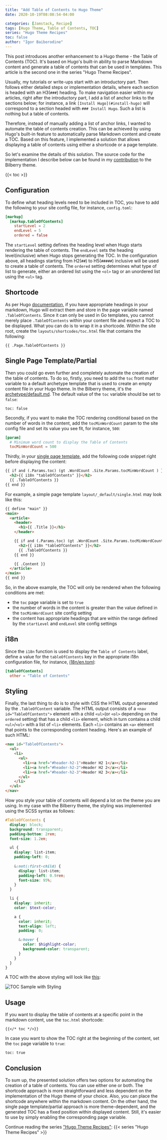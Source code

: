 ```yaml
---
title: "Add Table of Contents to Hugo Theme"
date: 2020-10-19T08:08:54-04:00

categories: [Jamstack, Recipe]
tags: [Hugo Theme, Table of Contents, TOC]
series: "Hugo Theme Recipes"
toc: false
author: "Igor Baiborodine"
---
```


This post introduces another enhancement to a Hugo theme - the Table of Contents (TOC). It's based on Hugo's built-in ability to parse Markdown content and generate a table of contents that can be used in templates. This article is the second one in the series "Hugo Theme Recipes".

<!--more-->

Usually, my tutorials or write-ups start with an introductory part. Then follows either detailed steps or implementation details, where each section is headed with an H3(`###`) heading. To make navigation easier within my articles, right after the introductory part, I add a list of anchor links to the sections below; for instance, a link `[Install Hugo](#install-hugo)` will correspond to a section headed with `### Install Hugo`. Such a list is nothing but a table of contents.

Therefore, instead of manually adding a list of anchor links, I wanted to automate the table of contents creation. This can be achieved by using Hugo's built-in feature to automatically parse Markdown content and create a TOC. Based on this feature, I implemented a solution that allows displaying a table of contents using either a shortcode or a page template. 

So let's examine the details of this solution. The source code for the implementation I describe below can be found in my [contribution](https://github.com/Lednerb/bilberry-hugo-theme/commit/dad026fc2517891bf0d931a3b9f1ad339d5d49e0
) to the Bilberry theme.

{{< toc >}}

## Configuration
To define what heading levels need to be included in TOC, you have to add the following to your site config file, for instance, `config.toml`:
```toml
[markup]
  [markup.tableOfContents]
    startLevel = 2
    endLevel = 5
    ordered = false
```
The `startLevel` setting defines the heading level when Hugo starts rendering the table of contents. The `endLevel` sets the heading level(inclusive) when Hugo stops generating the TOC. In the configuration above, all headings starting from H2(`##`) to H5(`#####`) inclusive will be used to create a table of contents. The `ordered` setting determines what type of list to generate, either an ordered list using the `<ol>` tag or an unordered list using the `<ul>` tag.

## Shortcode
As per Hugo [documentation](https://gohugo.io/content-management/toc/), if you have appropriate headings in your markdown, Hugo will extract them and store in the page variable named `.TableOfContents`. 
Since it can only be used in Go templates, you cannot merely place `.TableOfContents` within your content file and expect a TOC to be displayed. What you can do is to wrap it in a shortcode. Within the site root, create the `layouts/shortcodes/toc.html` file that contains the following:
```
{{ .Page.TableOfContents }}
``` 

## Single Page Template/Partial
Then you could go even further and completely automate the creation of the table of contents. То do so, firstly, you need to add the `toc` front matter variable to a default archetype template that is used to create an empty content file in your Hugo theme. In the Bilberry theme, it's the [archetype/default.md](https://github.com/Lednerb/bilberry-hugo-theme/blob/2.4.0/archetypes/default.md). The default value of the `toc` variable should be set to `false`:
```
toc: false
``` 

Secondly, if you want to make the TOC rendering conditional based on the number of words in the content, add the `tocMinWordCount` param to the site config file and set its value you see fit, for instance, `500`:
```toml
[param]
  # Minimum word count to display the Table of Contents
  tocMinWordCount = 500
```

Thirdly, in your [single page template](https://gohugo.io/templates/single-page-templates/), add the following code snippet right before displaying the content:
```html
{{ if and (.Params.toc) (gt .WordCount .Site.Params.tocMinWordCount ) }}
  <h2>{{ i18n "tableOfContents" }}</h2>
  {{ .TableOfContents }}
{{ end }}
```

For example, a simple page template `layout/_default/single.html` may look like this:
```html
{{ define "main" }}
<main>
  <article>
    <header>
      <h1>{{ .Title }}</h1>
    </header>

    {{ if and (.Params.toc) (gt .WordCount .Site.Params.tocMinWordCount ) }}
      <h2>{{ i18n "tableOfContents" }}</h2>
      {{ .TableOfContents }}
    {{ end }}

    {{ .Content }}
  </article>
</main>
{{ end }}
```

So, in the above example, the TOC will only be rendered when the following conditions are met:
- the `toc` page variable is set to `true`
- the number of words in the content is greater than the value defined in the `tocMinWordCount` site config setting
- the content has appropriate headings that are within the range defined by the `startLevel` and `endLevel` site config settings

## i18n
Since the `i18n` function is used to display the `Table of Contents` label, define a value for the `tableOfContents` key in the appropriate i18n configuration file, for instance, [i18n/en.toml](https://github.com/Lednerb/bilberry-hugo-theme/blob/2.4.0/i18n/en.toml):
```toml
[tableOfContents]
  other = "Table of Contents"
```

## Styling
Finally, the last thing to do is to style with CSS the HTML output generated by the `.TableOfContent` variable. The HTML output consists of  a `<nav id="TableOfContents">` element with a child `<ul>`(or `<ol>` depending on the `ordered` setting) that has a child `<li>` element, which in turn contains a child `<ul>`/`<ol>` with a list of `<li>` elements. Each `<li>` contains an `<a>` element that points to the corresponding content heading. Here's an example of such HTML:
```html
<nav id="TableOfContents">
  <ul>
    <li>
      <ul>
        <li><a href="#header-h2-1">Header H2 1</a></li>
        <li><a href="#header-h2-2">Header H2 2</a></li>
        <li><a href="#header-h2-3">Header H2 3</a></li>
      </ul>
    </li>
  </ul>
</nav>
```

How you style your table of contents will depend a lot on the theme you are using. In my case with the Bilberry theme, the styling was implemented using the SCSS syntax as follows:
```scss
#TableOfContents {
  display: block;
  background: transparent;
  padding-bottom: 2rem;
  font-size: 1.2em;

  ul {
    display: list-item;
    padding-left: 0;
    
    &:not(:first-child) {
      display: list-item;
      padding-left: 0.9rem;
      font-size: 95%;
    }
  }

  li {
    display: inherit;
    color: $text-color;

    a {
      color: inherit;
      text-align: left;
      padding: 0;

      &:hover {
        color: $highlight-color;
        background-color: transparent;
      }
    }
  }
}
```

A TOC with the above styling will look like [this](https://bilberry-toc-test.netlify.app/article/toc-test-h2-h3-h4-h5/):

![TOC Sample with Styling](/img/content/article/add-table-of-contents-to-hugo-theme/toc-sample-with-styling.png)

## Usage
If you want to display the table of contents at a specific point in the markdown content, use the `toc.html` shortcode:
```
{{</* toc */>}}
```
In case you want to show the TOC right at the beginning of the content, set the `toc` page variable to `true`:
```
toc: true
``` 

## Conclusion
To sum up, the presented solution offers two options for automating the creation of a table of contents. You can use either one or both. The shortcode approach is more straightforward and less dependent on the implementation of the Hugo theme of your choice. Also, you can place the shortcode anywhere within the markdown content. On the other hand, the single page template/partial approach is more theme-dependent, and the generated TOC has a fixed position within displayed content. Still, it's easier to use by simply enabling the corresponding page variable.

Continue reading the series ["Hugo Theme Recipes"](/series/hugo-theme-recipes/):
{{< series "Hugo Theme Recipes" >}}
